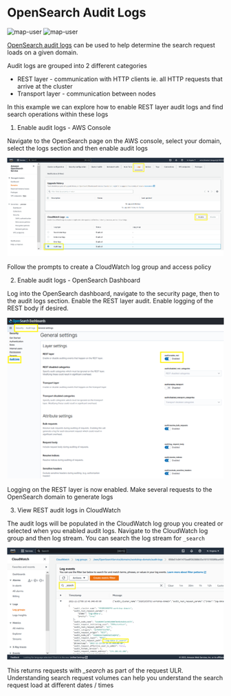 # OpenSearch Audit Logs

<img width="85" alt="map-user" src="https://img.shields.io/badge/views-233-green"> <img width="125" alt="map-user" src="https://img.shields.io/badge/unique visits-119-green">

[OpenSearch audit logs](https://docs.aws.amazon.com/opensearch-service/latest/developerguide/audit-logs.html) can be used to help determine the search request loads on a given domain.

Audit logs are grouped into 2 different categories
* REST layer - communication with HTTP clients ie. all HTTP requests that arrive at the cluster
* Transport layer - communication between nodes

In this example we can explore how to enable REST layer audit logs and find search operations within these logs

1. Enable audit logs - AWS Console

Navigate to the OpenSearch page on the AWS console, select your domain, select the logs section and then enable audit logs

<img width="600" alt="OpenSearch_Enable_Audit_Logs" src="https://github.com/ev2900/OpenSearch_Audit_Logs/blob/main/README/OpenSearch_Enable_Audit_Logs.PNG">

Follow the prompts to create a CloudWatch log group and access policy

2. Enable audit logs - OpenSearch Dashboard

Log into the OpenSearch dashboard, navigate to the security page, then to the audit logs section. Enable the REST layer audit. Enable logging of the REST body if desired.

<img width="600" alt="OpenSearch_Enable_REST_Audit_Logs" src="https://github.com/ev2900/OpenSearch_Audit_Logs/blob/main/README/OpenSearch_Enable_REST_Audit_Logs.PNG">

Logging on the REST layer is now enabled. Make several requests to the OpenSearch domain to generate logs

3. View REST audit logs in CloudWatch

The audit logs will be populated in the CloudWatch log group you created or selected when you enabled audit logs. Navigate to the CloudWatch log group and then log stream. You can search the log stream for ```_search```

<img width="600" alt="CloudWatch_search" src="https://github.com/ev2900/OpenSearch_Audit_Logs/blob/main/README/CloudWatch_search.PNG">

This returns requests with *_search* as part of the request ULR. Understanding search request volumes can help you understand the search request load at different dates / times
